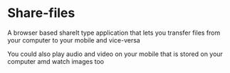 # Share-files
A browser based shareIt type application that lets you transfer files from your computer to your mobile and vice-versa

You could also play audio and video on your mobile that is stored on your computer amd watch images too
